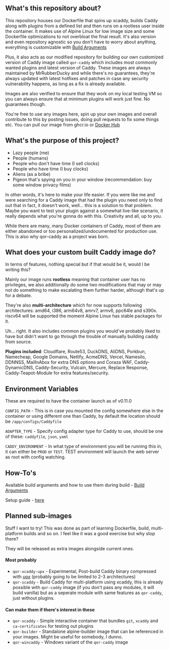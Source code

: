 ## What's this repository about?

This repository houses our Dockerfile that spins up xcaddy, builds Caddy along with plugins from a defined list and then runs on a rootless user inside the container. It makes use of Alpine Linux for low image size and some Dockerfile optimizations to not overbloat the final result. It's also version and even repository agnostic so you don't have to worry about anything, everything is customizable with [Build Arguments]()

Plus, it also acts as our modified repository for building our own customized version of Caddy image called `qor-caddy` which includes most commonly wanted plugins and latest version of Caddy. These images are always maintained by MrRubberDucky and while there's no guarantees, they're always updated with latest hotfixes and patches in case any security vulnerability happens, as long as a fix is already available. 

Images are also verified to ensure that they work on my local testing VM so you can always ensure that at minimum plugins will work just fine. No guarantees though.

You're free to use any images here, spin up your own images and overall contribute to this by posting issues, doing pull requests to fix some things etc. You can pull our image from ghcr.io or [Docker Hub](https://hub.docker.com/mrrubberducky/qor-caddy)

## What's the purpose of this project?
- Lazy people (me)
- People (humans)
- People who don't have time (I sell clocks)
- People who have time (I buy clocks)
- Aliens (as a bribe)
- Pigeon that's spying on you in your window (recommendation: buy some window privacy films)

In other words, it's here to make your life easier. If you were like me and were searching for a Caddy image that had the plugin you need only to find out that in fact, it doesn't work, well... this is a solution to that problem. Maybe you want to test your plugin against a somewhat live-like scenario, it really depends what you're gonna do with this. Creativity and all, up to you.

While there are many, many Docker containers of Caddy, most of them are either abandoned or too personalized/undocumented for production use. This is also why qor-caddy as a project was born.

## What does your custom built Caddy image do?

In terms of features, nothing special but if that would be it, would I be writing this?

Mainly our image runs **rootless** meaning that container user has no privileges, we also additionally do some two modifications that may or may not do something to make escalating them further harder, although that's up for a debate.

They're also **multi-architecture** which for now supports following architectures: amd64, i386, arm64v8, amrv7, armv6, ppc64le and s390x. riscv64 will be supported the moment Alpine Linux has stable packages for it.

Uh... right. It also includes common plugins you would've probably liked to have but didn't want to go through the trouble of manually building caddy from source.

**Plugins included**: Cloudflare, Route53, DuckDNS, AliDNS, Porkbun, Namecheap, Google Domains, Netlify, AcmeDNS, Vercel, Namesilo, DDNNSS, MailInAbox for extra DNS options and Coraza WAF, Caddy-DynamicDNS, Caddy-Security, Vulcain, Mercure, Replace Response, Caddy-Teapot-Module for extra features/security.

## Environment Variables

These are required to have the container launch as of v0.11.0

`CONFIG_PATH` - This is in case you mounted the config somewhere else in the container or using different one than Caddy, by default the location should be `/app/configs/Caddyfile`

`ADAPTER_TYPE` - Specify config adapter type for Caddy to use, should be one of these: `caddyfile`, `json`, `yaml`

`CADDY_ENVIRONMENT` - In what type of environment you will be running this in, it can either be `PROD` or `TEST`. TEST environment will launch the web server as root with config watching.

## How-To's

Available build arguments and how to use them during build - [Build Arguments](https://github.com/Rubberverse/qor-caddy/blob/main/BuildArguments.md)

Setup guide - [here](https://github.com/Rubberverse/qor-caddy/blob/main/Setup.md)

## Planned sub-images
Stuff I want to try! This was done as part of learning Dockerfile, build, multi-platform builds and so on. I feel like it was a good exercise but why stop there?

They will be released as extra images alongside current ones.

#### Most probably

- `qor-xcaddy-upx` - Experimental, Post-build Caddy binary compressed with [upx](https://github.com/upx/upx) (probably going to be limited to 2-3 architectures)
- `qor-scaddy` - Build Caddy for multi-platform using xcaddy, this is already possible with `qor-caddy` image (if you don't pass any modules, it will build vanilla) but as a seperate module with same features as `qor-caddy`, just without plugins.


#### Can make them if there's interest in these

- `qor-xcaddy` - Simple interactive container that bundles `git`, `xcaddy` and `ca-certificates` for testing out plugins
- `qor-builder` - Standalone alpine-builder image that can be referenced in your images. Might be useful for somebody, I dunno.
- `qor-wincaddy` - Windows variant of the `qor-caddy` image
